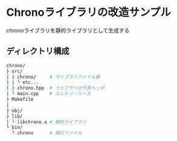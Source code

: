# Chronoライブラリの改造サンプル

chronoライブラリを静的ライブラリとして生成する

## ディレクトリ構成

```bash
chrono/
├ src/
| ├ chrono/     # ライブラリファイル群
| | └ etc...
| ├ chrono.hpp  # ライブラリの代表ヘッダ
| └ main.cpp    # エントリーソース
├ Makefile
|
├ obj/
├ lib/
| └ libchrono.a # 静的ライブラリ
└ bin/
  └ chrono      # 実行ファイル
```
